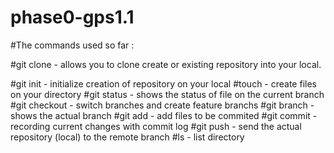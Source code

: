 # phase0-gps1.1

#The commands used so far :

#git clone - allows you to clone create or existing repository into 
your local.

#git init - initialize creation of repository on your local
#touch - create files on your directory
#git status - shows the status of file on the current branch
#git checkout - switch branches and create feature branchs
#git branch - shows the actual branch 
#git add  -  add files to be commited
#git commit -  recording current changes with commit log
#git push - send  the actual repository (local) to the remote branch
#ls - list directory